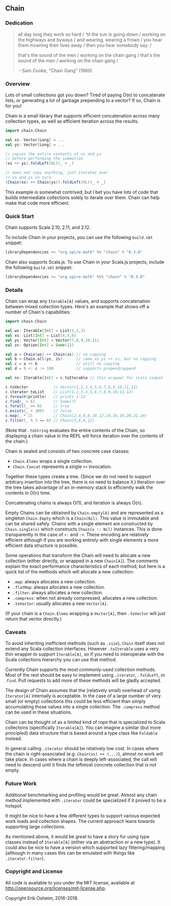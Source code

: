 ## Chain

### Dedication

> all day long they work so hard / 'til the sun is going down /
> working on the highways and byways / and wearing, wearing a frown /
> you hear them moaning their lives away / then you hear somebody say: /
>
> that's the sound of the men / working on the chain gang /
> that's the sound of the men / working on the chain gang /
>
> --Sam Cooke, "Chain Gang" (1960)

### Overview

Lots of small collections got you down? Tired of paying O(n) to
concatenate lists, or generating a lot of garbage prepending to a
vector? If so, Chain is for you!

Chain is a small library that supports efficient concatenation across
many collection types, as well as efficient iteration across the
results.

```scala
import chain.Chain

val xs: Vector[Long] = ...
val ys: Vector[Long] = ...

// copies the entire contents of xs and ys
// before performing the summation
(xs ++ ys).foldLeft(0L)(_ + _)

// does not copy anything, just iterates over
// xs and ys in turn.
(Chain(xs) ++ Chain(ys)).foldLeft(0L)(_ + _)
```

This example is somewhat contrived, but I bet you have lots of code
that builds intermediate collections solely to iterate over
them. Chain can help make that code more efficient.

### Quick Start

Chain supports Scala 2.10, 2.11, and 2.12.

To include Chain in your projects, you can use the following
`build.sbt` snippet:

```scala
libraryDependencies += "org.spire-math" %% "chain" % "0.3.0"
```

Chain also supports Scala.js. To use Chain in your Scala.js projects,
include the following `build.sbt` snippet:

```scala
libraryDependencies += "org.spire-math" %%% "chain" % "0.3.0"
```

### Details

Chain can wrap any `Iterable[A]` values, and supports concatenation
between mixed collection types. Here's an example that shows off a
number of Chain's capabilities:

```scala
import chain.Chain

val ws: Iterable[Int] = List(1,2,3)
val xs: List[Int] = List(4,5,6)
val ys: Vector[Int] = Vector(7,8,9,10,11)
val zs: Option[Int] = Some(12)

val a = Chain(ws) ++ Chain(xs) // no copying
val b = Chain.all(ys, zs)      // same as ys ++ zs, but no copying
val c = a ++ b                 // still no copying
val d = 9 +: c :+ 100          // supports prepend/append

val ns: Iterable[Int] = c.toIterable // thin wrapper for scala compat

c.toVector           // Vector(1,2,3,4,5,6,7,8,9,10,11,12)
c.iterator.toList    // List(1,2,3,4,5,6,7,8,9,10,11,12)
c.foreach(println)   // prints 1-12
c.find(_ > 6)        // Some(7)
c.forall(_ >= 0)     // true
c.exists(_ > 100)    // false
c.map(_ * 2)         // Chain(2,4,6,8,10,12,14,16,18,20,22,24)
c.filter(_ % 3 == 0) // Chain(3,6,9,12)
```

(Note that `.toString` evaluates the entire contents of the Chain, so
displaying a chain value in the REPL will force iteration over the
contents of the chain.)

Chain is sealed and consists of two concrete case classes:

 * `Chain.Elems` wraps a single collection.
 * `Chain.Concat` represents a single `++` invocation.

Together these types create a tree. (Since we do not need to support
arbitrary insertion into the tree, there is no need to balance it.)
Iteration over the tree takes advantage of an in-memory stack to
efficiently walk the contents in O(n) time.

Concatenating chains is always O(1), and iteration is always O(n).

Empty Chains can be obtained by `Chain.empty[A]` and are represented
as a singleton `Chain.Empty` which is a `Chain(Nil)`. This value is
immutable and can be shared safely. Chains with a single element are
constructed by `Chain.single(x)` which constructs `Chain(x :: Nil)`
instances. This is done transparently in the case of `+:` and `:+`.
These encoding are relatively efficient although if you are working
entirely with single elements a more efficient data structure is
possible.

Some operations that transform the Chain will need to allocate a new
collection (either directly, or wrapped in a new `Chain[A]`). The
comments explain the exact performance characteristics of each method,
but here is a quick list of the methods which will allocate a new
collection:

 * `.map`: always allocates a new collection.
 * `.flatMap`: always allocates a new collection.
 * `.filter`: always allocates a new collection.
 * `.compress`: when not already compressed, allocates a new collection.
 * `.toVector`: usually allocates a new `Vector[A]`.

(If your chain is a `Chain.Elems` wrapping a `Vector[A]`, then
`.toVector` will just return that vector directly.)

### Caveats

To avoid inheriting inefficient methods (such as `.size`), `Chain`
itself does not extend any Scala collection interfaces. However
`.toIterable` uses a very thin wrapper to support `Iterable[A]`, so if
you need to interoperate with the Scala collections hierarchy you can
use that method.

Currently Chain supports the most commonly-used collection
methods. Most of the rest should be easy to implement using
`.iterator`, `.foldLeft`, or .`find`. Pull requests to add more of
these methods will be gladly accepted.

The design of Chain assumes that the (relatively small) overhead of
using `Iterator[A]` internally is acceptable. In the case of a large
number of very small (or empty) collections this could be less
efficient than simply accumulating those values into a single
collection. The `.compress` method can be used in these situations.

Chain can be thought of as a limited kind of rope that is specialized
to Scala collections (specifically `Iterable[A]`). You can imagine a
similar (but more principled) data structure that is based around a
type class like `Foldable` instead.

In general calling `.iterator` should be relatively low cost. In cases
where the chain is right-associated (e.g. `Chain(xs) ++ (...)`),
almost no work will take place. In cases where a chain is deeply
left-associated, the call will need to descend until it finds the
leftmost concrete collection that is not empty.

### Future Work

Additional benchmarking and profiling would be great. Almost any chain
method implemented with `.iterator` could be specialized if it proved
to be a hotspot.

It might be nice to have a few different types to support various
expected work loads and collection shapes. The current approach leans
towards supporting large collections.

As mentioned above, it would be great to have a story for using type
classes instead of `Iterable[A]` (either via an abstraction or a new
type). It could also be nice to have a version which supported lazy
filtering/mapping (although in many cases this can be emulated with
things like `.iterator.filter`).

### Copyright and License

All code is available to you under the MIT license, available at
http://opensource.org/licenses/mit-license.php.

Copyright Erik Osheim, 2016-2018.

